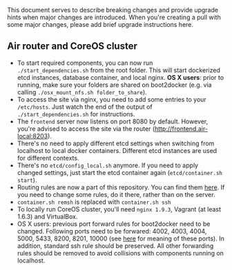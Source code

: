 This document serves to describe breaking changes and provide upgrade hints when major changes are introduced. When you're creating a pull with some major changes, please add brief upgrade instructions here.

## Air router and CoreOS cluster

- To start required components, you can now run `./start_dependencies.sh` from the root folder. This will start dockerized etcd instances, database container, and local nginx. __OS X users__: prior to running, make sure your folders are shared on boot2docker (e.g. via calling `./osx_mount_nfs.sh folder_to_share`).
- To access the site via nginx, you need to add some entries to your `/etc/hosts`. Just watch the end of the output of `./start_dependencies.sh` for instructions.
- The `frontend` server now listens on port 8080 by default. However, you're advised to access the site via the router (http://frontend.air-local:8203).
- There's no need to apply different etcd settings when switching from localhost to local docker containers. Different etcd instances are used for different contexts.
- There's no `etcd/config_local.sh` anymore. If you need to apply changed settings, just start the etcd container again (`etcd/container.sh start`).
- Routing rules are now a part of this repository. You can find them [here](router/docker/nginx). If you need to change some rules, do it there, rather than on the server.
- `container.sh remsh` is replaced with `container.sh ssh`
- To locally run CoreOS cluster, you'll need `nginx 1.9.3`, Vagrant (at least 1.6.3) and VirtualBox.
- OS X users: previous port forward rules for boot2docker need to be changed. Following ports need to be forwared: 4002, 4003, 4004, 5000, 5433, 8200, 8201, 10000 (see [here](README.md#exposed-container-ports) for meaning of these ports). In addition, standard ssh rule should be preserved. All other forwarding rules should be removed to avoid collisions with components running on localhost.
